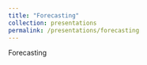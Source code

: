 ```yaml
---
title: "Forecasting"
collection: presentations
permalink: /presentations/forecasting
---
```


Forecasting
